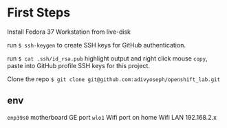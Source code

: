 # First Steps

Install Fedora 37 Workstation from live-disk

run `$ ssh-keygen` to create SSH keys for GitHub authentication.

run `$ cat .ssh/id_rsa.pub` highlight output and right click mouse `copy`, paste into GitHub profile SSH keys for this project.

Clone the repo `$ git clone git@github.com:adivyoseph/openshift_lab.git`

## env
`enp39s0` motherboard GE port
`wlo1` Wifi port on home Wifi LAN 192.168.2.x




